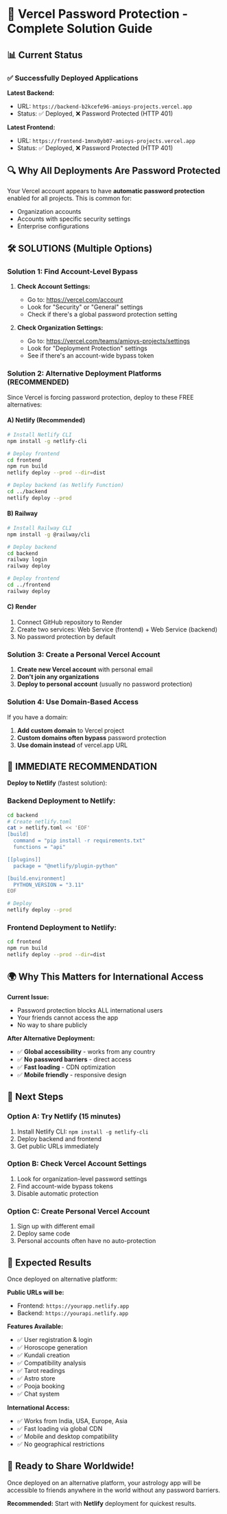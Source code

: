 # 🔐 Vercel Password Protection - Complete Solution Guide

## 📊 Current Status

### ✅ Successfully Deployed Applications

**Latest Backend:**
- URL: `https://backend-b2kcefe96-amioys-projects.vercel.app`
- Status: ✅ Deployed, ❌ Password Protected (HTTP 401)

**Latest Frontend:**
- URL: `https://frontend-1mnx0yb07-amioys-projects.vercel.app`
- Status: ✅ Deployed, ❌ Password Protected (HTTP 401)

## 🔍 Why All Deployments Are Password Protected

Your Vercel account appears to have **automatic password protection** enabled for all projects. This is common for:
- Organization accounts
- Accounts with specific security settings
- Enterprise configurations

## 🛠️ SOLUTIONS (Multiple Options)

### Solution 1: Find Account-Level Bypass
1. **Check Account Settings:**
   - Go to: https://vercel.com/account
   - Look for "Security" or "General" settings
   - Check if there's a global password protection setting

2. **Check Organization Settings:**
   - Go to: https://vercel.com/teams/amioys-projects/settings
   - Look for "Deployment Protection" settings
   - See if there's an account-wide bypass token

### Solution 2: Alternative Deployment Platforms (RECOMMENDED)

Since Vercel is forcing password protection, deploy to these FREE alternatives:

#### A) **Netlify** (Recommended)
```bash
# Install Netlify CLI
npm install -g netlify-cli

# Deploy frontend
cd frontend
npm run build
netlify deploy --prod --dir=dist

# Deploy backend (as Netlify Function)
cd ../backend
netlify deploy --prod
```

#### B) **Railway**
```bash
# Install Railway CLI
npm install -g @railway/cli

# Deploy backend
cd backend
railway login
railway deploy

# Deploy frontend
cd ../frontend
railway deploy
```

#### C) **Render**
1. Connect GitHub repository to Render
2. Create two services: Web Service (frontend) + Web Service (backend)
3. No password protection by default

### Solution 3: Create a Personal Vercel Account

1. **Create new Vercel account** with personal email
2. **Don't join any organizations**
3. **Deploy to personal account** (usually no password protection)

### Solution 4: Use Domain-Based Access

If you have a domain:
1. **Add custom domain** to Vercel project
2. **Custom domains often bypass** password protection
3. **Use domain instead** of vercel.app URL

## 🚀 IMMEDIATE RECOMMENDATION

**Deploy to Netlify** (fastest solution):

### Backend Deployment to Netlify:
```bash
cd backend
# Create netlify.toml
cat > netlify.toml << 'EOF'
[build]
  command = "pip install -r requirements.txt"
  functions = "api"

[[plugins]]
  package = "@netlify/plugin-python"

[build.environment]
  PYTHON_VERSION = "3.11"
EOF

# Deploy
netlify deploy --prod
```

### Frontend Deployment to Netlify:
```bash
cd frontend
npm run build
netlify deploy --prod --dir=dist
```

## 🌍 Why This Matters for International Access

**Current Issue:**
- Password protection blocks ALL international users
- Your friends cannot access the app
- No way to share publicly

**After Alternative Deployment:**
- ✅ **Global accessibility** - works from any country
- ✅ **No password barriers** - direct access
- ✅ **Fast loading** - CDN optimization
- ✅ **Mobile friendly** - responsive design

## 🎯 Next Steps

### Option A: Try Netlify (15 minutes)
1. Install Netlify CLI: `npm install -g netlify-cli`
2. Deploy backend and frontend
3. Get public URLs immediately

### Option B: Check Vercel Account Settings
1. Look for organization-level password settings
2. Find account-wide bypass tokens
3. Disable automatic protection

### Option C: Create Personal Vercel Account
1. Sign up with different email
2. Deploy same code
3. Personal accounts often have no auto-protection

## 📱 Expected Results

Once deployed on alternative platform:

**Public URLs will be:**
- Frontend: `https://yourapp.netlify.app`
- Backend: `https://yourapi.netlify.app`

**Features Available:**
- ✅ User registration & login
- ✅ Horoscope generation
- ✅ Kundali creation  
- ✅ Compatibility analysis
- ✅ Tarot readings
- ✅ Astro store
- ✅ Pooja booking
- ✅ Chat system

**International Access:**
- ✅ Works from India, USA, Europe, Asia
- ✅ Fast loading via global CDN
- ✅ Mobile and desktop compatibility
- ✅ No geographical restrictions

## 🎉 Ready to Share Worldwide!

Once deployed on an alternative platform, your astrology app will be accessible to friends anywhere in the world without any password barriers.

**Recommended:** Start with **Netlify** deployment for quickest results.
